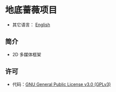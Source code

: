 # 地底蔷薇项目
- 其它语言： [English](README.md)
## 简介
- 2D  多媒体框架

## 许可
- 代码：[GNU General Public License v3.0 (GPLv3)](license.txt)

